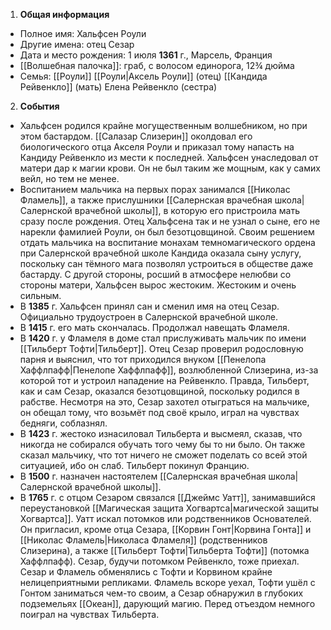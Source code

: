 1. **Общая информация**
 - Полное имя: Хальфсен Роули
 - Другие имена: отец Сезар
 - Дата и место рождения: 1 июля **1361** г., Марсель, Франция
 - [[Волшебная палочка]]: граб, с волосом единорога, 12¾ дюйма
 -  Семья: [[Роули]]
	[[Роули|Аксель Роули]] (отец)
	[[Кандида Рейвенкло]] (мать)
	Елена Рейвенкло (сестра)

2. **События**
 - Хальфсен родился крайне могущественным волшебником, но при этом бастардом. [[Салазар Слизерин]] околдовал его биологического отца Акселя Роули и приказал тому напасть на Кандиду Рейвенкло из мести к последней. Хальфсен унаследовал от матери дар к магии крови. Он не был таким же мощным, как у самих вейл, но тем не менее.
 - Воспитанием мальчика на первых порах занимался [[Николас Фламель]], а также прислушники [[Салернская врачебная школа|Салернской врачебной школы]], в которую его пристроила мать сразу после рождения. Отец Хальфсена так и не узнал о сыне, его не нарекли фамилией Роули, он был безотцовщиной. Своим решением отдать мальчика на воспитание монахам темномагического ордена при Салернской врачебной школе Кандида оказала сыну услугу, поскольку сан тёмного мага позволял устроиться в обществе даже бастарду. С другой стороны, росший в атмосфере нелюбви со стороны матери, Хальфсен вырос жестоким. Жестоким и очень сильным.
 - В **1385** г. Хальфсен принял сан и сменил имя на отец Сезар. Официально трудоустроен в Салернской врачебной школе.
 - В **1415** г. его мать скончалась. Продолжал навещать Фламеля.
 - В **1420** г. у Фламеля в доме стал прислуживать мальчик по имени [[Тильберт Тофти|Тильберт]]. Отец Сезар проверил родословную парня и выяснил, что тот приходился внуком [[Пенелопа Хаффлпафф|Пенелопе Хаффлпафф]], возлюбленной Слизерина, из-за которой тот и устроил нападение на Рейвенкло. Правда, Тильберт, как и сам Сезар, оказался безотцовщиной, поскольку родился в рабстве. Несмотря на это, Сезар захотел отыграться на мальчике, он обещал тому, что возьмёт под своё крыло, играл на чувствах бедняги, соблазнял.
 - В **1423** г. жестоко изнасиловал Тильберта и высмеял, сказав, что никогда не собирался обучать того чему бы то ни было. Он также сказал мальчику, что тот ничего не сможет поделать со всей этой ситуацией, ибо он слаб. Тильберт покинул Францию.
 - В **1500** г. назначен настоятелем [[Салернская врачебная школа|Салернской врачебной школы]].
 - В **1765** г. с отцом Сезаром связался [[Джеймс Уатт]], занимавшийся переустановкой [[Магическая защита Хогвартса|магической защиты Хогвартса]]. Уатт искал потомков или родственников Основателей. Он пригласил, кроме отца Сезара, [[Корвин Гонт|Корвина Гонта]] и [[Николас Фламель|Николаса Фламеля]] (родственников Слизерина), а также [[Тильберт Тофти|Тильберта Тофти]] (потомка Хаффлпафф). Сезар, будучи потомком Рейвенкло, тоже приехал. Сезар и Фламель обменялись с Тофти и Корвином крайне нелицеприятными репликами. Фламель вскоре уехал, Тофти ушёл с Гонтом заниматься чем-то своим, а Сезар обнаружил в глубоких подземельях [[Океан]], дарующий магию. Перед отъездом немного поиграл на чувствах Тильберта.
